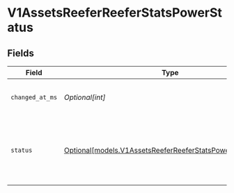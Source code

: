 # V1AssetsReeferReeferStatsPowerStatus


## Fields

| Field                                                                                                                  | Type                                                                                                                   | Required                                                                                                               | Description                                                                                                            | Example                                                                                                                |
| ---------------------------------------------------------------------------------------------------------------------- | ---------------------------------------------------------------------------------------------------------------------- | ---------------------------------------------------------------------------------------------------------------------- | ---------------------------------------------------------------------------------------------------------------------- | ---------------------------------------------------------------------------------------------------------------------- |
| `changed_at_ms`                                                                                                        | *Optional[int]*                                                                                                        | :heavy_minus_sign:                                                                                                     | Timestamp in Unix milliseconds since epoch.                                                                            | 1453449599999                                                                                                          |
| `status`                                                                                                               | [Optional[models.V1AssetsReeferReeferStatsPowerStatusStatus]](../models/v1assetsreeferreeferstatspowerstatusstatus.md) | :heavy_minus_sign:                                                                                                     | Power status of the reefer. Valid values: `Off`, `Active`, `Active (Start/Stop)`, `Active (Continuous)`.               | Active (Continuous)                                                                                                    |